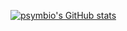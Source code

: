 <!--
### Leaves are graygreen,
### the glass broken, bright green.
![](https://komarev.com/ghpvc/?username=psymbio&color=a33d70)
**symbiopsychotaxiplasm/symbiopsychotaxiplasm** is a ✨ _special_ ✨ repository because its `README.md` (this file) appears on your GitHub profile.
Here are some ideas to get you started:
- 🔭 I’m currently working on ...
- 🌱 I’m currently learning ...
- 👯 I’m looking to collaborate on ...
- 🤔 I’m looking for help with ...
- 💬 Ask me about ...
- 📫 How to reach me: ...
- 😄 Pronouns: ...
- ⚡ Fun fact: ...
-->
[![psymbio's GitHub stats](https://github-readme-stats.vercel.app/api?username=psymbio&count_private=true&show_icons=true&hide_title=true&include_all_commits=true)](https://github.com/anuraghazra/github-readme-stats)
